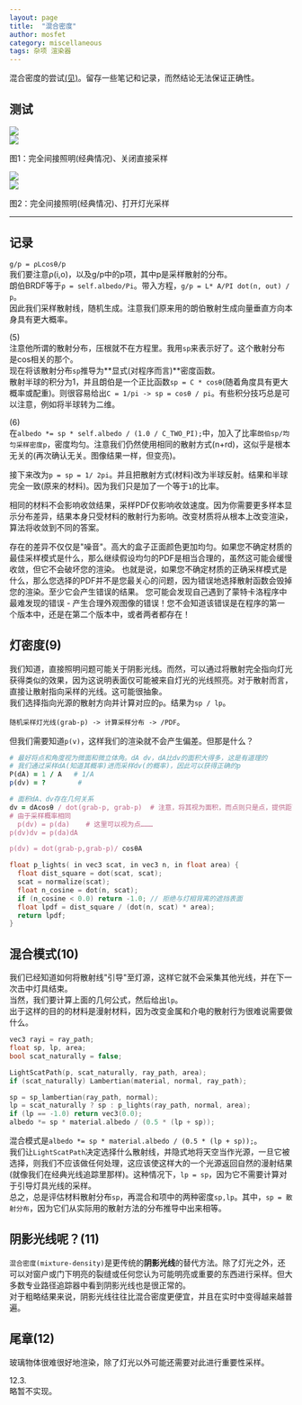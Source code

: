 ```yaml
---
layout: page
title:  "混合密度"
author: mosfet
category: miscellaneous
tags: 杂项 渲染器
---
```

混合密度的尝试[(见)](https://raytracing.github.io/books/RayTracingTheRestOfYourLife.html)。留存一些笔记和记录，而然结论无法保证正确性。  
## 测试
<div class="x gr txac">
  <div class="x la flex mg0">
    <div class="x la item6-lg item12 pd0">
      <img src="/assets/i/4-1.png">
    </div>
    <div class="x la item6-lg item12 pd0">
      <img src="/assets/i/4-2.png">
    </div>
  </div>
  <p>图1：完全间接照明(经典情况)、关闭直接采样</p>
</div>

<div class="x gr txac">
  <div class="x la flex mg0">
    <div class="x la item6-lg item12 pd0">
      <img src="/assets/i/4-3.png">
    </div>
    <div class="x la item6-lg item12 pd0">
      <img src="/assets/i/4-4.png">
    </div>
  </div>
  <p>图2：完全间接照明(经典情况)、打开灯光采样</p>
</div>

---
## 记录
`g/p = ρLcosθ/p`  
我们要注意ρ(i,o)，以及g/p中的p项，其中p是采样散射的分布。  
朗伯BRDF等于`ρ = self.albedo/Pi`。带入方程，`g/p = L* A/PI dot(n, out) / p`。  
因此我们采样散射线，随机生成。注意我们原来用的朗伯散射生成向量垂直方向本身具有更大概率。  

(5)  
注意他所谓的散射分布，压根就不在方程里。我用`sp`来表示好了。这个散射分布是cos相关的那个。  
现在将该散射分布`sp`推导为**显式(对程序而言)**密度函数。  
散射半球的积分为1，并且朗伯是一个正比函数`sp = C * cosθ`(随着角度具有更大概率或配重)。则很容易给出`C = 1/pi -> sp = cosθ / pi`。有些积分技巧总是可以注意，例如将半球转为二维。  

(6)  
在`albedo *= sp * self.albedo / (1.0 / C_TWO_PI);`中，加入了比率`朗伯sp/均匀采样密度p`，密度均匀。注意我们仍然使用相同的散射方式(n+rd)，这似乎是根本无关的(再次确认无关。图像结果一样，但变亮)。  

接下来改为`p = sp = 1/ 2pi`。并且把散射方式(材料)改为半球反射。结果和半球完全一致(原来的材料)。因为我们只是加了一个等于`1`的比率。  

相同的材料不会影响收敛结果，采样PDF仅影响收敛速度。因为你需要更多样本显示分布差异，结果本身只受材料的散射行为影响。改变材质将从根本上改变渲染，算法将收敛到不同的答案。  

存在的差异不仅仅是"噪音"。高大的盒子正面颜色更加均匀。如果您不确定材质的最佳采样模式是什么，那么继续假设均匀的PDF是相当合理的，虽然这可能会缓慢收敛，但它不会破坏您的渲染。
也就是说，如果您不确定材质的正确采样模式是什么，那么您选择的PDF并不是您最关心的问题，因为错误地选择散射函数会毁掉您的渲染。至少它会产生错误的结果。
您可能会发现自己遇到了蒙特卡洛程序中最难发现的错误 - 产生合理外观图像的错误！您不会知道该错误是在程序的第一个版本中，还是在第二个版本中，或者两者都存在！

## 灯密度(9)
我们知道，直接照明问题可能关于阴影光线。而然，可以通过将散射完全指向灯光获得类似的效果，因为这说明表面仅可能被来自灯光的光线照亮。对于散射而言，直接让散射指向采样的光线。这可能很抽象。  
我们选择指向光源的散射方向并计算对应的`p`。结果为`sp / lp`。  

`随机采样灯光线(grab-p) -> 计算采样分布 -> /PDF`。  

但我们需要知道`p(v)`，这样我们的渲染就不会产生偏差。但那是什么？  
```ruby
# 最好将点和角度视为微面和微立体角。dA dv，dA比dv的面积大得多，这是有道理的
# 我们通过采样dA(知道其概率)进而采样dv(的概率)，因此可以获得正确的p
P(dA) = 1 / A   # 1/A
p(dv) = ?        #

# 面积dA、dv存在几何关系
dv = dAcosθ / dot(grab-p, grab-p)  # 注意，将其视为面积，而点则只是点，提供距离
# 由于采样概率相同
  p(dv) = p(da)    # 这里可以视为点………
p(dv)dv = p(da)dA

p(dv) = dot(grab-p,grab-p)/ cosθA
```
```cpp
float p_lights( in vec3 scat, in vec3 n, in float area) {
  float dist_square = dot(scat, scat);
  scat = normalize(scat);
  float n_cosine = dot(n, scat);
  if (n_cosine < 0.0) return -1.0; // 拒绝与灯相背离的遮挡表面
  float lpdf = dist_square / (dot(n, scat) * area);
  return lpdf;
}
```

## 混合模式(10)
我们已经知道如何将散射线"引导"至灯源，这样它就不会采集其他光线，并在下一次击中灯具结束。  
当然，我们要计算上面的几何公式，然后给出`lp`。  
出于这样的目的的材料是漫射材料，因为改变金属和介电的散射行为很难说需要做什么。  
```cpp
vec3 rayi = ray_path;
float sp, lp, area;
bool scat_naturally = false;

LightScatPath(p, scat_naturally, ray_path, area);
if (scat_naturally) Lambertian(material, normal, ray_path);

sp = sp_lambertian(ray_path, normal);
lp = scat_naturally ? sp : p_lights(ray_path, normal, area);
if (lp == -1.0) return vec3(0.0);
albedo *= sp * material.albedo / (0.5 * (lp + sp));
```
混合模式是`albedo *= sp * material.albedo / (0.5 * (lp + sp));`。  
我们让`LightScatPath`决定选择什么散射线，并隐式地将天空当作光源，一旦它被选择，则我们不应该做任何处理，这应该使这样大的一个光源返回自然的漫射结果(就像我们在经典光线追踪里那样)。这种情况下，`lp = sp`，因为它不需要计算对于引导灯具光线的采样。  
总之，总是评估材料散射分布`sp`，再混合和项中的两种密度`sp,lp`。其中，`sp = 散射分布`，因为它们从实际用的散射方法的分布推导中出来相等。  

## 阴影光线呢？(11)
`混合密度(mixture-density)`是更传统的**阴影光线**的替代方法。除了灯光之外，还可以对窗户或门下明亮的裂缝或任何您认为可能明亮或重要的东西进行采样。但大多数专业路径追踪器中看到阴影光线也是很正常的。  
对于粗略结果来说，阴影光线往往比混合密度更便宜，并且在实时中变得越来越普遍。  

## 尾章(12)
玻璃物体很难很好地渲染，除了灯光以外可能还需要对此进行重要性采样。  

12.3.  
略暂不实现。  